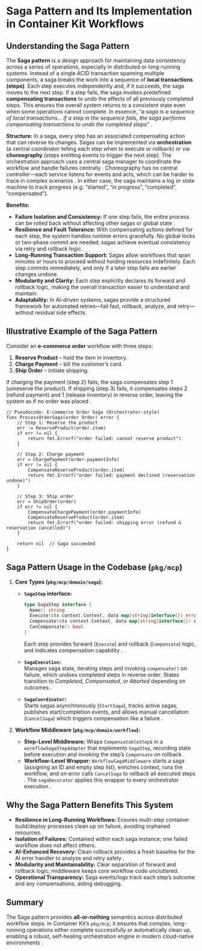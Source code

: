 # Saga Pattern and Its Implementation in Container Kit Workflows

## Understanding the Saga Pattern

The **Saga pattern** is a design approach for maintaining data consistency across a series of operations, especially in distributed or long-running systems. Instead of a single ACID transaction spanning multiple components, a saga breaks the work into a sequence of **local transactions (steps)**. Each step executes independently and, if it succeeds, the saga moves to the next step. If a step fails, the saga invokes predefined **compensating transactions** to undo the effects of all previously completed steps. This ensures the overall system returns to a consistent state even when some operations cannot complete. In essence, _“a saga is a sequence of local transactions... If a step in the sequence fails, the saga performs compensating transactions to undo the completed steps”_ .

**Structure:** In a saga, every step has an associated compensating action that can reverse its changes. Sagas can be implemented via **orchestration** (a central coordinator telling each step when to execute or rollback) or via **choreography** (steps emitting events to trigger the next step). The orchestration approach uses a central saga manager to coordinate the workflow and handle failures centrally . Choreography has no central controller—each service listens for events and acts, which can be harder to trace in complex scenarios . In either case, the saga maintains a log or state machine to track progress (e.g. “started”, “in progress”, “completed”, “compensated”).

**Benefits:**  
- **Failure Isolation and Consistency:** If one step fails, the entire process can be rolled back without affecting other sagas or global state .  
- **Resilience and Fault Tolerance:** With compensating actions defined for each step, the system handles runtime errors gracefully. No global locks or two-phase commit are needed; sagas achieve eventual consistency via retry and rollback logic.  
- **Long-Running Transaction Support:** Sagas allow workflows that span minutes or hours to proceed without holding resources indefinitely. Each step commits immediately, and only if a later step fails are earlier changes undone.  
- **Modularity and Clarity:** Each step explicitly declares its forward and rollback logic, making the overall transaction easier to understand and maintain.  
- **Adaptability:** In AI-driven systems, sagas provide a structured framework for automated retries—fail fast, rollback, analyze, and retry—without residual side effects.

## Illustrative Example of the Saga Pattern

Consider an **e-commerce order** workflow with three steps:  
1. **Reserve Product** – hold the item in inventory.  
2. **Charge Payment** – bill the customer’s card.  
3. **Ship Order** – initiate shipping.

If charging the payment (step 2) fails, the saga compensates step 1 (unreserve the product). If shipping (step 3) fails, it compensates steps 2 (refund payment) and 1 (release inventory) in reverse order, leaving the system as if no order was placed .

    // Pseudocode: E-commerce Order Saga (Orchestrator-style)
    func ProcessOrderSaga(order Order) error {
        // Step 1: Reserve the product
        err := ReserveProduct(order.item)
        if err != nil {
            return fmt.Errorf("order failed: cannot reserve product")
        }

        // Step 2: Charge payment
        err = ChargePayment(order.paymentInfo)
        if err != nil {
            CompensateReserveProduct(order.item)
            return fmt.Errorf("order failed: payment declined (reservation undone)")
        }

        // Step 3: Ship order
        err = ShipOrder(order)
        if err != nil {
            CompensateChargePayment(order.paymentInfo)
            CompensateReserveProduct(order.item)
            return fmt.Errorf("order failed: shipping error (refund & reservation cancelled)")
        }

        return nil  // Saga succeeded
    }

## Saga Pattern Usage in the Codebase (`pkg/mcp`)

1. **Core Types (`pkg/mcp/domain/saga`):**  
   - **`SagaStep` interface:**  
     ```go
     type SagaStep interface {
       Name() string
       Execute(ctx context.Context, data map[string]interface{}) error
       Compensate(ctx context.Context, data map[string]interface{}) error
       CanCompensate() bool
     }
     ```  
     Each step provides forward (`Execute`) and rollback (`Compensate`) logic, and indicates compensation capability .

   - **`SagaExecution`:**  
     Manages saga state, iterating steps and invoking `compensate()` on failure, which undoes completed steps in reverse order. States transition to *Completed*, *Compensated*, or *Aborted* depending on outcomes .

   - **`SagaCoordinator`:**  
     Starts sagas asynchronously (`StartSaga`), tracks active sagas, publishes start/completion events, and allows manual cancellation (`CancelSaga`) which triggers compensation like a failure .

2. **Workflow Middleware (`pkg/mcp/domain/workflow`):**  
   - **Step-Level Middleware:** Wraps `CompensatableStep`s in a `workflowSagaStepAdapter` that implements `SagaStep`, recording state before execution and invoking the step’s `Compensate` on rollback .  
   - **Workflow-Level Wrapper:** `WorkflowSagaMiddleware` starts a saga (assigning an ID and empty step list), enriches context, runs the workflow, and on error calls `CancelSaga` to rollback all executed steps . The `sagaDecorator` applies this wrapper to every orchestrator execution .

## Why the Saga Pattern Benefits This System

- **Resilience in Long-Running Workflows:** Ensures multi-step container build/deploy processes clean up on failure, avoiding orphaned resources.  
- **Isolation of Failures:** Contained within each saga instance; one failed workflow does not affect others.  
- **AI-Enhanced Recovery:** Clean rollback provides a fresh baseline for the AI error handler to analyze and retry safely .  
- **Modularity and Maintainability:** Clear separation of forward and rollback logic; middleware keeps core workflow code uncluttered.  
- **Operational Transparency:** Saga events/logs track each step’s outcome and any compensations, aiding debugging.

## Summary

The Saga pattern provides **all-or-nothing** semantics across distributed workflow steps. In Container Kit’s `pkg/mcp`, it ensures that complex, long-running operations either complete successfully or automatically clean up, enabling a robust, self-healing orchestration engine in modern cloud-native environments .


